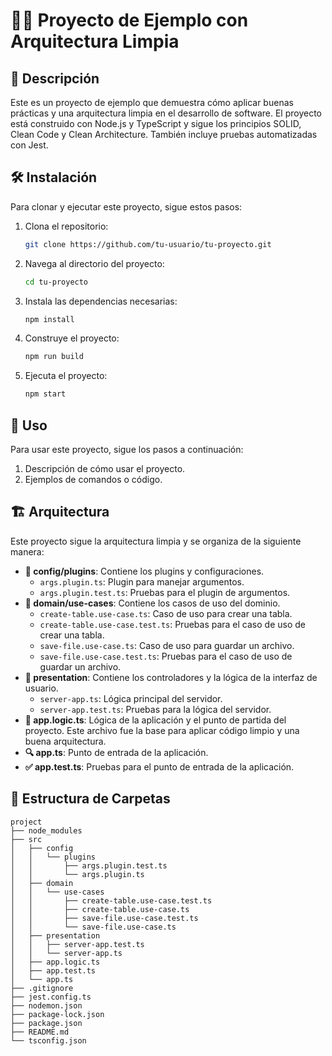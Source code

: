 # 🧑‍💻 Proyecto de Ejemplo con Arquitectura Limpia

## 📖 Descripción

Este es un proyecto de ejemplo que demuestra cómo aplicar buenas prácticas y una arquitectura limpia en el desarrollo de software. El proyecto está construido con Node.js y TypeScript y sigue los principios SOLID, Clean Code y Clean Architecture. También incluye pruebas automatizadas con Jest.

## 🛠 Instalación

Para clonar y ejecutar este proyecto, sigue estos pasos:

1. Clona el repositorio:
    ```sh
    git clone https://github.com/tu-usuario/tu-proyecto.git
    ```

2. Navega al directorio del proyecto:
    ```sh
    cd tu-proyecto
    ```

3. Instala las dependencias necesarias:
    ```sh
    npm install
    ```

4. Construye el proyecto:
    ```sh
    npm run build
    ```

5. Ejecuta el proyecto:
    ```sh
    npm start
    ```

## 🚀 Uso

Para usar este proyecto, sigue los pasos a continuación:

1. Descripción de cómo usar el proyecto.
2. Ejemplos de comandos o código.

## 🏗️ Arquitectura

Este proyecto sigue la arquitectura limpia y se organiza de la siguiente manera:

- **🔧 config/plugins**: Contiene los plugins y configuraciones.
  - `args.plugin.ts`: Plugin para manejar argumentos.
  - `args.plugin.test.ts`: Pruebas para el plugin de argumentos.
- **📂 domain/use-cases**: Contiene los casos de uso del dominio.
  - `create-table.use-case.ts`: Caso de uso para crear una tabla.
  - `create-table.use-case.test.ts`: Pruebas para el caso de uso de crear una tabla.
  - `save-file.use-case.ts`: Caso de uso para guardar un archivo.
  - `save-file.use-case.test.ts`: Pruebas para el caso de uso de guardar un archivo.
- **🎨 presentation**: Contiene los controladores y la lógica de la interfaz de usuario.
  - `server-app.ts`: Lógica principal del servidor.
  - `server-app.test.ts`: Pruebas para la lógica del servidor.
- **📝 app.logic.ts**: Lógica de la aplicación y el punto de partida del proyecto. Este archivo fue la base para aplicar código limpio y una buena arquitectura.
- **🔍 app.ts**: Punto de entrada de la aplicación.
- **✅ app.test.ts**: Pruebas para el punto de entrada de la aplicación.

## 📂 Estructura de Carpetas

```plaintext
project
├── node_modules
├── src
│   ├── config
│   │   └── plugins
│   │       ├── args.plugin.test.ts
│   │       └── args.plugin.ts
│   ├── domain
│   │   └── use-cases
│   │       ├── create-table.use-case.test.ts
│   │       ├── create-table.use-case.ts
│   │       ├── save-file.use-case.test.ts
│   │       └── save-file.use-case.ts
│   ├── presentation
│   │   ├── server-app.test.ts
│   │   └── server-app.ts
│   ├── app.logic.ts
│   ├── app.test.ts
│   └── app.ts
├── .gitignore
├── jest.config.ts
├── nodemon.json
├── package-lock.json
├── package.json
├── README.md
└── tsconfig.json
